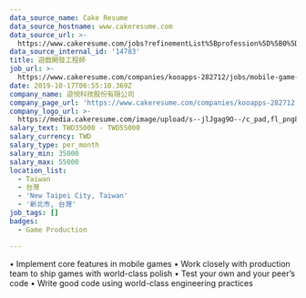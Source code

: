 ```yaml
---
data_source_name: Cake Resume
data_source_hostname: www.cakeresume.com
data_source_url: >-
  https://www.cakeresume.com/jobs?refinementList%5Bprofession%5D%5B0%5D=game-production&range%5Bsalary_range%5D%5Bmin%5D=1000000
data_source_internal_id: '14783'
title: 遊戲開發工程師
job_url: >-
  https://www.cakeresume.com/companies/kooapps-282712/jobs/mobile-game-developer-ef2d8b
date: 2019-10-17T06:55:10.369Z
company_name: 遊悅科技股份有限公司
company_page_url: 'https://www.cakeresume.com/companies/kooapps-282712'
company_logo_url: >-
  https://media.cakeresume.com/image/upload/s--jlJgag9O--/c_pad,fl_png8,h_200,w_200/v1616486286/ht2zajoktt2cymuxew48.png
salary_text: TWD35000 - TWD55000
salary_currency: TWD
salary_type: per_month
salary_min: 35000
salary_max: 55000
location_list:
  - Taiwan
  - 台灣
  - 'New Taipei City, Taiwan'
  - '新北市, 台灣'
job_tags: []
badges:
  - Game Production

---
```


• Implement core features in mobile games • Work closely with production team to ship games with world-class polish • Test your own and your peer’s code • Write good code using world-class engineering practices